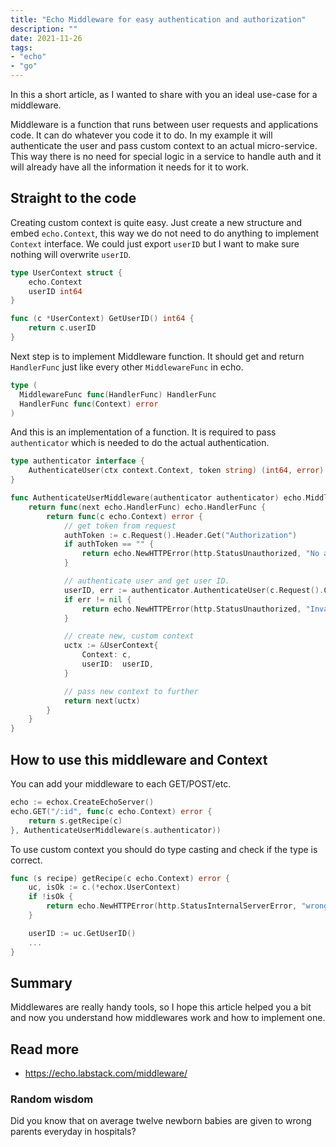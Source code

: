 ```yaml
---
title: "Echo Middleware for easy authentication and authorization"
description: ""
date: 2021-11-26
tags:
- "echo"
- "go"
---
```


In this a short article, as I wanted to share with you an ideal use-case for a middleware.

Middleware is a function that runs between user requests and applications code. It can do whatever you code it to do. In my example it will authenticate the user and pass custom context to an actual micro-service. This way there is no need for special logic in a service to handle auth and it will already have all the information it needs for it to work.

## Straight to the code

Creating custom context is quite easy. Just create a new structure and embed `echo.Context`, this way we do not need to do anything to implement `Context` interface.
We could just export `userID` but I want to make sure nothing will overwrite `userID`.

```go
type UserContext struct {
	echo.Context
	userID int64
}

func (c *UserContext) GetUserID() int64 {
	return c.userID
}
```

Next step is to implement Middleware function. It should get and return `HandlerFunc` just like every other `MiddlewareFunc` in echo.
```go
type (
  MiddlewareFunc func(HandlerFunc) HandlerFunc
  HandlerFunc func(Context) error
)
```

And this is an implementation of a function. It is required to pass `authenticator` which is needed to do the actual authentication.

```go
type authenticator interface {
	AuthenticateUser(ctx context.Context, token string) (int64, error)
}

func AuthenticateUserMiddleware(authenticator authenticator) echo.MiddlewareFunc {
	return func(next echo.HandlerFunc) echo.HandlerFunc {
		return func(c echo.Context) error {
			// get token from request
			authToken := c.Request().Header.Get("Authorization")
			if authToken == "" {
				return echo.NewHTTPError(http.StatusUnauthorized, "No authorization token")
			}

			// authenticate user and get user ID.
			userID, err := authenticator.AuthenticateUser(c.Request().Context(), authToken)
			if err != nil {
				return echo.NewHTTPError(http.StatusUnauthorized, "Invalid authorization token")
			}

			// create new, custom context
			uctx := &UserContext{
				Context: c,
				userID:  userID,
			}

			// pass new context to further
			return next(uctx)
		}
	}
}
```

## How to use this middleware and Context


You can add your middleware to each GET/POST/etc.

```go
echo := echox.CreateEchoServer()
echo.GET("/:id", func(c echo.Context) error {
	return s.getRecipe(c)
}, AuthenticateUserMiddleware(s.authenticator))
```

To use custom context you should do type casting and check if the type is correct.

```go
func (s recipe) getRecipe(c echo.Context) error {
	uc, isOk := c.(*echox.UserContext)
	if !isOk {
		return echo.NewHTTPError(http.StatusInternalServerError, "wrong context type")
	}

	userID := uc.GetUserID()
	...
}
```

## Summary

Middlewares are really handy tools, so I hope this article helped you a bit and now you understand how middlewares work and how to implement one.

## Read more

- https://echo.labstack.com/middleware/

### Random wisdom

Did you know that on average twelve newborn babies are given to wrong parents everyday in hospitals?
